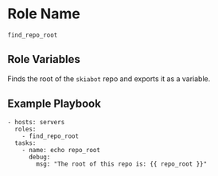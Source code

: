 # Role Name

`find_repo_root`

## Role Variables

Finds the root of the `skiabot` repo and exports it as a variable.

## Example Playbook

    - hosts: servers
      roles:
        - find_repo_root
      tasks:
        - name: echo repo_root
          debug:
            msg: "The root of this repo is: {{ repo_root }}"
